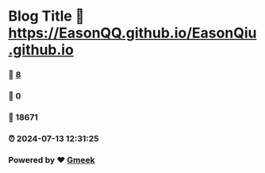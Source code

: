# Blog Title :link: https://EasonQQ.github.io/EasonQiu.github.io 
### :page_facing_up: [8](https://EasonQQ.github.io/EasonQiu.github.io/tag.html) 
### :speech_balloon: 0 
### :hibiscus: 18671 
### :alarm_clock: 2024-07-13 12:31:25 
### Powered by :heart: [Gmeek](https://github.com/Meekdai/Gmeek)
